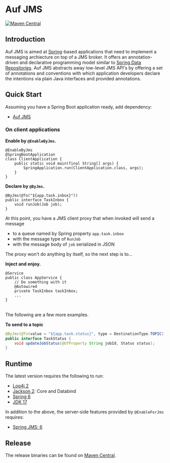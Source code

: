 # Auf JMS

[![Maven Central](https://maven-badges.herokuapp.com/maven-central/me.ehp246/auf-jms/badge.svg?style=flat-square)](https://maven-badges.herokuapp.com/maven-central/me.ehp246/auf-jms)

## Introduction
Auf JMS is aimed at <a href='https://spring.io/'>Spring</a>-based applications that need to implement a messaging archiecture on top of a JMS broker. It offers an annotation-driven and declarative programming model similar to  <a href='https://docs.spring.io/spring-data/commons/docs/current/reference/html/#repositories'>Spring Data Repositories</a>. Auf JMS abstracts away low-level JMS API's by offering a set of annotations and conventions with which application developers declare the intentions via plain Java interfaces and provided annotations. 

## Quick Start

Assuming you have a Spring Boot application ready, add dependency:

* [Auf JMS](https://mvnrepository.com/artifact/me.ehp246/auf-jms)

### On client applications

**Enable by `@EnableByJms`.**

```
@EnableByJms
@SpringBootApplication
class ClientApplication {
    public static void main(final String[] args) {
        SpringApplication.run(ClientApplication.class, args);
    }
}
```

**Declare by `@ByJms`.**

```
@ByJms(@To("${app.task.inbox}"))
public interface TaskInbox {
    void runJob(Job job);
}
```

At this point, you have a JMS client proxy that when invoked will send a message
* to a queue named by Spring property `app.task.inbox`
* with the message type of `RunJob`
* with the message body of `job` serialized in JSON

The proxy won't do anything by itself, so the next step is to...

**Inject and enjoy.**

```
@Service
public class AppService {
    // Do something with it
    @Autowired
    private TaskInbox taskInbox;
    ...
}
```

<br>
The following are a few more examples.

**To send to a topic**

```java
@ByJms(@To(value = "${app.task.status}", type = DestinationType.TOPIC))
public interface TaskStatus {
    void updateJobStatus(@OfProperty String jobId, Status status);
}
```

## Runtime
The latest version requires the following to run:
* <a href='https://mvnrepository.com/artifact/org.apache.logging.log4j/log4j-core'>Log4j 2</a>
* <a href='https://mvnrepository.com/artifact/com.fasterxml.jackson'>Jackson 2</a>: Core and Databind
* <a href='https://mvnrepository.com/artifact/org.springframework'>Spring 6</a>
* <a href='https://openjdk.org/projects/jdk/17/'>JDK 17</a>

In addition to the above, the server-side features provided by `@EnableForJms` requires:
* <a href='https://mvnrepository.com/artifact/org.springframework/spring-jms'>Spring JMS: 6</a>
## Release
The release binaries can be found on [Maven Central](https://mvnrepository.com/artifact/me.ehp246/auf-jms).
